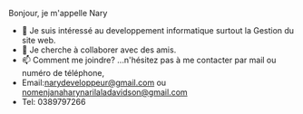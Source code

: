 Bonjour, je m'appelle Nary
- 👀 Je suis intéressé au developpement informatique surtout la Gestion du site web.
- 💞️ Je cherche à collaborer avec des amis.
- 📫 Comment me joindre? ...n'hésitez pas à me contacter par mail ou numéro de téléphone,
- Email:narydeveloppeur@gmail.com ou nomenjanaharynarilaladavidson@gmail.com
- Tel: 0389797266



